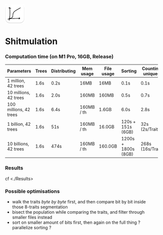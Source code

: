 <img src="README-AppIcon.png" width=64 />

# Shitmulation

### Computation time (on M1 Pro, 16GB, Release)

| Parameters             | Trees | Distributing | Mem usage  | File usage | Sorting             | Counting uniques |  Total  |
|------------------------|-------|--------------|------------|------------|---------------------|------------------|---------|
|   1 million,  42 trees |  1.6s |    0.2s      |    16MB    |     16MB   |   0.1s              |       0.1s       |   2.5s  |
|  10 millions, 42 trees |  1.6s |    2.0s      |   160MB    |    160MB   |   0.5s              |       0.7s       |   3.7s  |
| 100 millions, 42 trees |  1.6s |    6.4s      | 160MB / th |    1.6GB   |   6.0s              |       2.8s       |    16s  |
|   1 billion,  42 trees |  1.6s |     51s      | 160MB / th |   16.0GB   |  120s +  151s (6GB) |  32s  (2s/Trait) |  ~340s  |
|  10 billions, 42 trees |  1.6s |    474s      | 160MB / th |  160.0GB   | 1200s + 1800s (8GB) | 268s (16s/Trait) | ~3900s  |

### Results

cf <./Results>

### Possible optimisations 

- walk the traits _byte by byte_ first, and then compare bit by bit inside those 8-traits segmentation
- bisect the population while comparing the traits, and filter through smaller files instead
- sort on smaller amount of bits first, then again on the full thing ? parallelize sorting ?

